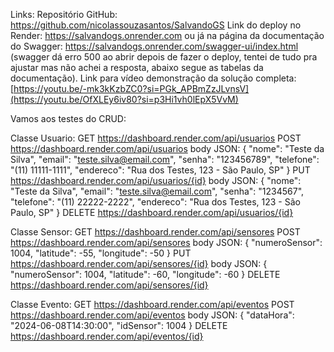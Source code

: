 Links:
Repositório GitHub: https://github.com/nicolassouzasantos/SalvandoGS
Link do deploy no Render: https://salvandogs.onrender.com ou já na página da documentação do Swagger: https://salvandogs.onrender.com/swagger-ui/index.html (swagger dá erro 500 ao abrir depois de fazer o deploy, tentei de tudo pra ajustar mas não achei a resposta, abaixo segue as tabelas da documentação).
Link para vídeo demonstração da solução completa: [https://youtu.be/-mk3kKzbZC0?si=PGk_APBmZzJLvnsV](https://youtu.be/OfXLEy6iv80?si=p3Hi1vh0lEpX5VvM)

Vamos aos testes do CRUD: 

Classe Usuario:
GET https://dashboard.render.com/api/usuarios
POST https://dashboard.render.com/api/usuarios 
body JSON: { "nome": "Teste da Silva", "email": "teste.silva@email.com", "senha": "123456789", "telefone": "(11) 11111-1111", "endereco": "Rua dos Testes, 123 - São Paulo, SP" }
PUT https://dashboard.render.com/api/usuarios/{id} 
body JSON: { "nome": "Teste da Silva", "email": "teste.silva@email.com", "senha": "1234567", "telefone": "(11) 22222-2222", "endereco": "Rua dos Testes, 123 - São Paulo, SP" }
DELETE https://dashboard.render.com/api/usuarios/{id}

Classe Sensor:
GET https://dashboard.render.com/api/sensores
POST https://dashboard.render.com/api/sensores body JSON: { "numeroSensor": 1004, "latitude": -55, "longitude": -50 }
PUT https://dashboard.render.com/api/sensores/{id} body JSON: { "numeroSensor": 1004, "latitude": -60, "longitude": -60 }
DELETE https://dashboard.render.com/api/sensores/{id}

Classe Evento:
GET https://dashboard.render.com/api/eventos
POST https://dashboard.render.com/api/eventos body JSON: { "dataHora": "2024-06-08T14:30:00", "idSensor": 1004 }
DELETE https://dashboard.render.com/api/eventos/{id}
